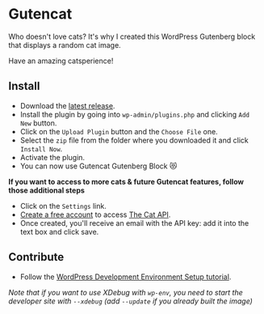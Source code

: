 # Gutencat
Who doesn't love cats? It's why I created this WordPress Gutenberg block that displays a random cat image.

Have an amazing catsperience!

## Install
- Download the [latest release](https://github.com/fharper/gutencat/releases).
- Install the plugin by going into `wp-admin/plugins.php` and clicking `Add New` button.
- Click on the `Upload Plugin` button and the `Choose File` one.
- Select the `zip` file from the folder where you downloaded it and click `Install Now`.
- Activate the plugin.
- You can now use Gutencat Gutenberg Block 😻

**If you want to access to more cats & future Gutencat features, follow those additional steps**
- Click on the `Settings` link.
- [Create a free account](https://thecatapi.com/signup) to access [The Cat API](https://thecatapi.com/).
- Once created, you'll receive an email with the API key: add it into the text box and click save.


## Contribute
- Follow the [WordPress Development Environment Setup tutorial](https://developer.wordpress.org/block-editor/handbook/tutorials/devenv/).

*Note that if you want to use XDebug with `wp-env`, you need to start the developer site with `--xdebug` (add `--update` if you already built the image)*
